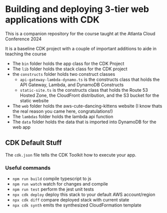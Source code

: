 # Building and deploying 3-tier web applications with CDK 

This is a companion repository for the course taught at the Atlanta Cloud Conference 2024

It is a baseline CDK project with a couple of important additions to aide in teaching the course
* The `bin` folder holds the app class for the CDK Project
* The  `lib` folder holds the stack class for the CDK project
* the `constructs` folder holds two construct classes
   * `api-gateway-lambda-dynamo.ts` is the constructs class that holds the API Gateway, Lambda, and DynamoDB Constructs
   * `static-site.ts` is the constructs class that holds the Route 53 Hosted Zone, the CloudFront distribution, and the S3 bucket for the static website
* The `web` folder holds the aws-cute-dancing-kittens website (I know thats the real reason you came here, congratulations!)
* The `lambdas` folder holds the lambda api function
* The `data` folder holds the data that is imported into DynamoDB for the web app
 
## CDK Default Stuff

The `cdk.json` file tells the CDK Toolkit how to execute your app.

### Useful commands

* `npm run build`   compile typescript to js
* `npm run watch`   watch for changes and compile
* `npm run test`    perform the jest unit tests
* `npx cdk deploy`  deploy this stack to your default AWS account/region
* `npx cdk diff`    compare deployed stack with current state
* `npx cdk synth`   emits the synthesized CloudFormation template
